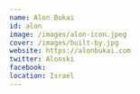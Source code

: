 ```yaml
---
name: Alon Bukai
id: alon
image: /images/alon-icon.jpeg
cover: /images/built-by.jpg
website: https://alonbukai.com
twitter: Alonski
facebook:
location: Israel
---
```

